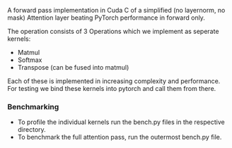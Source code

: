 A forward pass implementation in Cuda C of a simplified (no layernorm, no mask) Attention layer beating PyTorch performance in forward only.

The operation consists of 3 Operations which we implement as seperate kernels:

- Matmul
- Softmax
- Transpose (can be fused into matmul)

Each of these is implemented in increasing complexity and performance.
For testing we bind these kernels into pytorch and call them from there.

### Benchmarking
- To profile the individual kernels run the bench.py files in the respective directory.
- To benchmark the full attention pass, run the outermost bench.py file.

